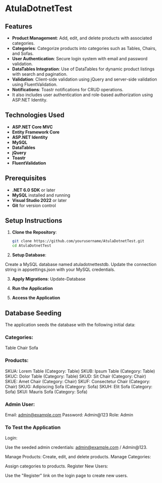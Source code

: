 # AtulaDotnetTest

## Features

- **Product Management**: Add, edit, and delete products with associated categories.
- **Categories**: Categorize products into categories such as Tables, Chairs, and Sofas.
- **User Authentication**: Secure login system with email and password validation.
- **DataTables Integration**: Use of DataTables for dynamic product listings with search and pagination.
- **Validation**: Client-side validation using jQuery and server-side validation using FluentValidation.
- **Notifications**: Toastr notifications for CRUD operations.
- It also includes user authentication and role-based authorization using ASP.NET Identity.

## Technologies Used

- **ASP.NET Core MVC**
- **Entity Framework Core**
- **ASP.NET Identity**
- **MySQL**
- **DataTables**
- **jQuery**
- **Toastr**
- **FluentValidation**

## Prerequisites

- **.NET 6.0 SDK** or later
- **MySQL** installed and running
- **Visual Studio 2022** or later
- **Git** for version control

## Setup Instructions

1. **Clone the Repository**:
   ```sh
   git clone https://github.com/yourusername/AtulaDotnetTest.git
   cd AtulaDotnetTest

2. **Setup Database**:

Create a MySQL database named atuladotnettestdb.
Update the connection string in appsettings.json with your MySQL credentials.

3. **Apply Migrations**:
Update-Database

4. **Run the Application**

5. **Access the Application**

## Database Seeding
The application seeds the database with the following initial data:

### Categories:
Table
Chair
Sofa

### Products:
SKUA: Lorem Table (Category: Table)
SKUB: Ipsum Table (Category: Table)
SKUC: Dolor Table (Category: Table)
SKUD: Sit Chair (Category: Chair)
SKUE: Amet Chair (Category: Chair)
SKUF: Consectetur Chair (Category: Chair)
SKUG: Adipiscing Sofa (Category: Sofa)
SKUH: Elit Sofa (Category: Sofa)
SKUI: Mauris Sofa (Category: Sofa)

### Admin User:
Email: admin@example.com
Password: Admin@123
Role: Admin

### To Test the Application
Login:

Use the seeded admin credentials: admin@example.com / Admin@123.

Manage Products:
Create, edit, and delete products.
Manage Categories:

Assign categories to products.
Register New Users:

Use the "Register" link on the login page to create new users.


